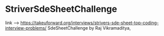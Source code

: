 # StriverSdeSheetChallenge

link --> https://takeuforward.org/interviews/strivers-sde-sheet-top-coding-interview-problems/
SdeSheetChallenge by Raj Vikramaditya,
